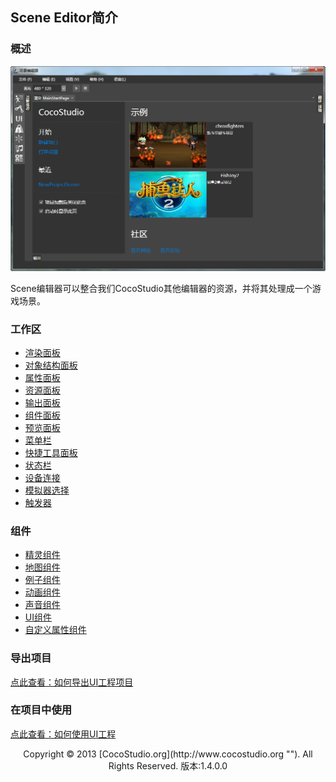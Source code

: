 ## Scene Editor简介

### 概述

![](img/5-1-img-01.png)

Scene编辑器可以整合我们CocoStudio其他编辑器的资源，并将其处理成一个游戏场景。

### 工作区

*   [渲染面板](5-2-2SceneEditor-Panel-Render.md)
*   [对象结构面板](5-2-3SceneEditor-Panel-ObjectStructure.md)
*   [属性面板](5-2-4SceneEditor-Panel-Properties.md)
*   [资源面板](5-2-5SceneEditor-Panel-Resource.md)
*   [输出面板](5-2-6SceneEditor-Panel-Output.md)
*   [组件面板](5-2-7SceneEditor-Panel-Component.md)
*   [预览面板](5-2-8SceneEditor-Panel-Preview.md)
*   [菜单栏](5-2-9SceneEditor-Panel-Menu.md)
*   [快捷工具面板](5-2-10SceneEditor-Panel-ExpressTools.md)
*   [状态栏](5-2-11SceneEditor-Panel-StatusBar.md)
*   [设备连接](5-2-12SceneEditor-Panel-ConnectDevice.md)
*   [模拟器选择](5-2-13SceneEditor-Panel-SimulatorSelector.md)
*   [触发器](5-2-14SceneEditor-Panel-Trigger.md)

### 组件

*   [精灵组件](5-3-2SceneEditor-Component-Spirit.md)
*   [地图组件](5-3-3SceneEditor-Component-Map.md)
*   [例子组件](5-3-4SceneEditor-Component-particle.md)
*   [动画组件](5-3-5SceneEditor-Component-Armature.md)
*   [声音组件](5-3-6SceneEditor-Component-ComAudio.md)
*   [UI组件](5-3-7SceneEditor-Component-GUIComponent.md)
*   [自定义属性组件](5-3-8SceneEditor-Component-ComAttribute.md)

### 导出项目

[点此查看：如何导出UI工程项目](3-4UIEditor-Export.md)

### 在项目中使用

[点此查看：如何使用UI工程](3-5UIEditor-Use-Project.md)

<center>Copyright © 2013 [CocoStudio.org](http://www.cocostudio.org ""). All Rights Reserved. 版本:1.4.0.0</center>